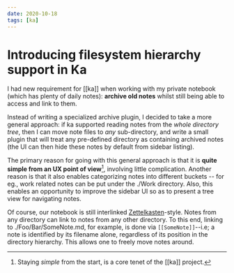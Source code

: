```yaml
---
date: 2020-10-18
tags: [ka]
---
```


# Introducing filesystem hierarchy support in Ka

I had new requirement for [[ka]] when working with my private notebook (which has plenty of daily notes): **archive old notes** whilst still being able to access and link to them.

Instead of writing a specialized archive plugin, I decided to take a more general approach: if ka supported reading notes from the *whole directory tree*, then I can move note files to *any* sub-directory, and write a small plugin that will treat any pre-defined directory as containing archived notes (the UI can then hide these notes by default from sidebar listing).

The primary reason for going with this general approach is that it is **quite simple from an UX point of view**[^simplicity], involving little complication. Another reason is that it also enables categorizing notes into different buckets -- for eg., work related notes can be put under the ./Work directory. Also, this enables an opportunity to improve the sidebar UI so as to present a tree view for navigating notes.

Of course, our notebook is still interlinked [Zettelkasten]-style. Notes from any directory can link to notes from any other directory. To this end, linking to ./Foo/Bar/SomeNote.md, for example, is done via `[[SomeNote]]`--i.e; a note is identified by its filename alone, regardless of its position in the directory hierarchy. This allows one to freely move notes around.

[Zettelkasten]: https://neuron.zettel.page/zettelkasten.html
[^simplicity]: Staying *simple* from the start, is a core tenet of the [[ka]] project.